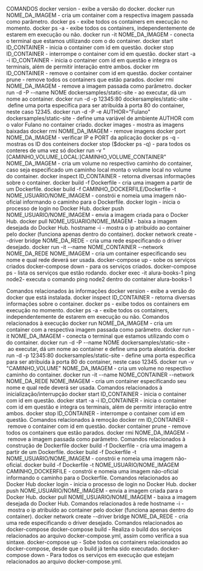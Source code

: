 COMANDOS
docker version - exibe a versão do docker.
docker run NOME_DA_IMAGEM - cria um container com a respectiva imagem passada como parâmetro.
docker ps - exibe todos os containers em execução no momento.
docker ps -a - exibe todos os containers, independentemente de estarem em execução ou não.
docker run -it NOME_DA_IMAGEM - conecta o terminal que estamos utilizando com o do container.
docker start ID_CONTAINER - inicia o container com id em questão.
docker stop ID_CONTAINER - interrompe o container com id em questão.
docker start -a -i ID_CONTAINER - inicia o container com id em questão e integra os terminais, além de permitir interação entre ambos.
docker rm ID_CONTAINER - remove o container com id em questão.
docker container prune - remove todos os containers que estão parados.
docker rmi NOME_DA_IMAGEM - remove a imagem passada como parâmetro.
docker run -d -P --name NOME dockersamples/static-site - ao executar, dá um nome ao container.
docker run -d -p 12345:80 dockersamples/static-site - define uma porta específica para ser atribuída à porta 80 do container, neste caso 12345.
docker run -d -P -e AUTHOR="Fulano" dockersamples/static-site - define uma variável de ambiente AUTHOR com o valor Fulano no container criado.
docker images - mostra as imagens baixadas
docker rmi NOME_DA_IMAGEM - remove imagens
docker port NOME_DA_IMAGEM - verificar IP e PORT da aplicação
docker ps -q - mostras os ID dos conteiners
docker stop ($docker ps -q) - para todos os conteres de uma vez só
docker run -v "[CAMINHO_VOLUME_LOCAL:]CAMINHO_VOLUME_CONTAINER" NOME_DA_IMAGEM - cria um volume no respectivo caminho do container, caso seja especificado um caminho local monta o volume local no volume do container.
docker inspect ID_CONTAINER - retorna diversas informações sobre o container.
docker build -f Dockerfile - cria uma imagem a partir de um Dockerfile.
docker build -f CAMINHO_DOCKERFILE/Dockerfile -t NOME_USUARIO/NOME_IMAGEM - constrói e nomeia uma imagem não-oficial informando o caminho para o Dockerfile.
docker login - inicia o processo de login no Docker Hub.
docker push NOME_USUARIO/NOME_IMAGEM - envia a imagem criada para o Docker Hub.
docker pull NOME_USUARIO/NOME_IMAGEM - baixa a imagem desejada do Docker Hub.
hostname -i - mostra o ip atribuído ao container pelo docker (funciona apenas dentro do container).
docker network create --driver bridge NOME_DA_REDE - cria uma rede especificando o driver desejado.
docker run -it --name NOME_CONTAINER --network NOME_DA_REDE NOME_IMAGEM - cria um container especificando seu nome e qual rede deverá ser usada.
docker-compose up - sobe os serviços criados
docker-compose down - para os serviços criados.
docker-compose ps - lista os serviços que estão rodando.
docker exec -it alura-books-1 ping node2- executa o comando ping node2 dentro do container alura-books-1

Comandos relacionados às informações
docker version - exibe a versão do docker que está instalada.
docker inspect ID_CONTAINER - retorna diversas informações sobre o container.
docker ps - exibe todos os containers em execução no momento.
docker ps -a - exibe todos os containers, independentemente de estarem em execução ou não.
Comandos relacionados à execução
docker run NOME_DA_IMAGEM - cria um container com a respectiva imagem passada como parâmetro.
docker run -it NOME_DA_IMAGEM - conecta o terminal que estamos utilizando com o do container.
docker run -d -P --name NOME dockersamples/static-site - ao executar, dá um nome ao container e define uma porta aleatória.
docker run -d -p 12345:80 dockersamples/static-site - define uma porta específica para ser atribuída à porta 80 do container, neste caso 12345.
docker run -v "CAMINHO_VOLUME" NOME_DA_IMAGEM - cria um volume no respectivo caminho do container.
docker run -it --name NOME_CONTAINER --network NOME_DA_REDE NOME_IMAGEM - cria um container especificando seu nome e qual rede deverá ser usada.
Comandos relacionados à inicialização/interrupção
docker start ID_CONTAINER - inicia o container com id em questão.
docker start -a -i ID_CONTAINER - inicia o container com id em questão e integra os terminais, além de permitir interação entre ambos.
docker stop ID_CONTAINER - interrompe o container com id em questão.
Comandos relacionados à remoção
docker rm ID_CONTAINER - remove o container com id em questão.
docker container prune - remove todos os containers que estão parados.
docker rmi NOME_DA_IMAGEM - remove a imagem passada como parâmetro.
Comandos relacionados à construção de Dockerfile
docker build -f Dockerfile - cria uma imagem a partir de um Dockerfile.
docker build -f Dockerfile -t NOME_USUARIO/NOME_IMAGEM - constrói e nomeia uma imagem não-oficial.
docker build -f Dockerfile -t NOME_USUARIO/NOME_IMAGEM CAMINHO_DOCKERFILE - constrói e nomeia uma imagem não-oficial informando o caminho para o Dockerfile.
Comandos relacionados ao Docker Hub
docker login - inicia o processo de login no Docker Hub.
docker push NOME_USUARIO/NOME_IMAGEM - envia a imagem criada para o Docker Hub.
docker pull NOME_USUARIO/NOME_IMAGEM - baixa a imagem desejada do Docker Hub.
Comandos relacionados à rede
hostname -i - mostra o ip atribuído ao container pelo docker (funciona apenas dentro do container).
docker network create --driver bridge NOME_DA_REDE - cria uma rede especificando o driver desejado.
Comandos relacionados ao docker-compose
docker-compose build - Realiza o build dos serviços relacionados ao arquivo docker-compose.yml, assim como verifica a sua sintaxe.
docker-compose up - Sobe todos os containers relacionados ao docker-compose, desde que o build já tenha sido executado.
docker-compose down - Para todos os serviços em execução que estejam relacionados ao arquivo docker-compose.yml.
